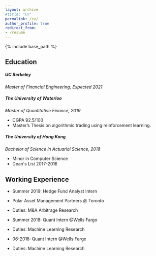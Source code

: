 ```yaml
---
layout: archive
#title: "CV"
permalink: /cv/
author_profile: true
redirect_from:
- /resume
---
```

{% include base_path %}
## Education
##### UC Berkeley  
*Master of Financial Engineering, Expected 2021*

##### The University of Waterloo  
*Master of Quantitative Finance, 2019*
- CGPA 92.5/100
- Master’s Thesis on algorithmic trading using reinforcement learning.

##### The University of Hong Kong  
*Bachelor of Science in Actuarial Science, 2018*
- Minor in Computer Science
- Dean's List 2017-2018

## Working Experience
* Summer 2019: Hedge Fund Analyst Intern
* Polar Asset Management Partners
@ Toronto
* Duties: M&A Arbitrage Research

* Summer 2018: Quant Intern
@Wells Fargo
* Duties: Machine Learning Research

* 06-2018: Quant Intern
@Wells Fargo
* Duties: Machine Learning Research
